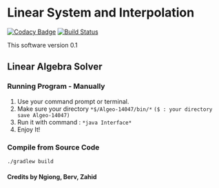 # Linear System and Interpolation

[![Codacy Badge](https://api.codacy.com/project/badge/Grade/d2d8fff067f444e8b9b3e862922497e1)](https://app.codacy.com/app/berviantoleo/Linear-Algebra-Solver?utm_source=github.com&utm_medium=referral&utm_content=berv-uni-project/Linear-Algebra-Solver&utm_campaign=Badge_Grade_Settings)
[![Build Status](https://travis-ci.org/berv-uni-project/Linear-Algebra-Solver.svg?branch=master)](https://travis-ci.org/berv-uni-project/Linear-Algebra-Solver)

This software version 0.1

## Linear Algebra Solver

### Running Program - Manually

1. Use your command prompt or terminal.
2. Make sure your directory `*$/Algeo-14047/bin/*` `($ : your directory save Algeo-14047)`
3. Run it with command : `*java Interface*`
4. Enjoy It!

### Compile from Source Code
 
```bash
./gradlew build
```

#### Credits by Ngiong, Berv, Zahid
